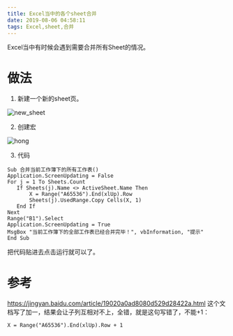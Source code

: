 ```yaml
---
title: Excel当中的各个sheet合并
date: 2019-08-06 04:58:11
tags: Excel,sheet,合并
---
```


Excel当中有时候会遇到需要合并所有Sheet的情况。

# 做法

1. 新建一个新的sheet页。

![new_sheet](new_sheet.png)


2. 创建宏

![hong](hong.png)


3. 代码

```VBScript
Sub 合并当前工作簿下的所有工作表()
Application.ScreenUpdating = False
For j = 1 To Sheets.Count
   If Sheets(j).Name <> ActiveSheet.Name Then
       X = Range("A65536").End(xlUp).Row 
       Sheets(j).UsedRange.Copy Cells(X, 1)
   End If
Next
Range("B1").Select
Application.ScreenUpdating = True
MsgBox "当前工作簿下的全部工作表已经合并完毕！", vbInformation, "提示"
End Sub
```
把代码贴进去点击运行就可以了。


# 参考
https://jingyan.baidu.com/article/19020a0ad8080d529d28422a.html
这个文档写了加一，结果会让子列互相对不上，全错，就是这句写错了，不能+1：

```VBScript
X = Range("A65536").End(xlUp).Row + 1
```
